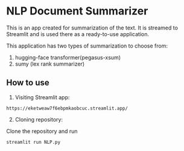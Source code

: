 # NLP Document Summarizer

This is an app created for summarization of the text.
It is streamed to Streamlit and is used there as a ready-to-use application.

This application has two types of summarization to choose from:
1. hugging-face transformer(pegasus-xsum)
2. sumy (lex rank summarizer)

## How to use

1. Visiting Streamlit app:

`https://eketweaw7f6ebpmkaobcuc.streamlit.app/`

2. Cloning repository:

Clone the repository and run
```bash
streamlit run NLP.py

